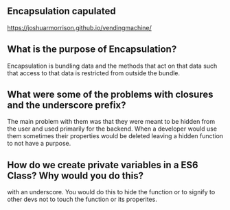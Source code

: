 ## Encapsulation capulated

https://joshuarmorrison.github.io/vendingmachine/

## What is the purpose of Encapsulation?

Encapsulation is bundling data and the methods that act on that data such that access to that data is restricted from outside the bundle.

## What were some of the problems with closures and the underscore prefix?

The main problem with them was that they were meant to be hidden from the user and used primarily for the backend. When a developer would use them sometimes their properties would be deleted leaving a hidden function to not have a purpose.

## How do we create private variables in a ES6 Class? Why would you do this?

with an underscore. You would do this to hide the function or to signify to other devs not to touch the function or its properites.